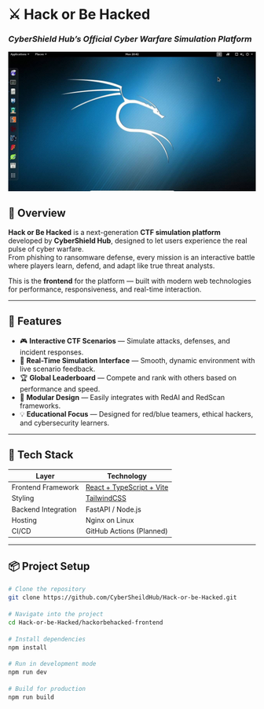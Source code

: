 # ⚔️ Hack or Be Hacked  
### *CyberShield Hub’s Official Cyber Warfare Simulation Platform*

![Hack or Be Hacked Banner](https://raw.githubusercontent.com/CyberSheildHub/Hack-or-be-Hacked/main/public/linux.png)

## 🧠 Overview  
**Hack or Be Hacked** is a next-generation **CTF simulation platform** developed by **CyberShield Hub**, designed to let users experience the real pulse of cyber warfare.  
From phishing to ransomware defense, every mission is an interactive battle where players learn, defend, and adapt like true threat analysts.

This is the **frontend** for the platform — built with modern web technologies for performance, responsiveness, and real-time interaction.

---

## 🚀 Features
- 🎮 **Interactive CTF Scenarios** — Simulate attacks, defenses, and incident responses.  
- 🧩 **Real-Time Simulation Interface** — Smooth, dynamic environment with live scenario feedback.  
- 🏆 **Global Leaderboard** — Compete and rank with others based on performance and speed.  
- 🧱 **Modular Design** — Easily integrates with RedAI and RedScan frameworks.  
- 💡 **Educational Focus** — Designed for red/blue teamers, ethical hackers, and cybersecurity learners.

---

## 🧰 Tech Stack
| Layer | Technology |
|-------|-------------|
| Frontend Framework | [React + TypeScript + Vite](https://vitejs.dev/) |
| Styling | [TailwindCSS](https://tailwindcss.com/) |
| Backend Integration | FastAPI / Node.js |
| Hosting | Nginx on Linux |
| CI/CD | GitHub Actions (Planned) |

---

## 📦 Project Setup

```bash
# Clone the repository
git clone https://github.com/CyberSheildHub/Hack-or-be-Hacked.git

# Navigate into the project
cd Hack-or-be-Hacked/hackorbehacked-frontend

# Install dependencies
npm install

# Run in development mode
npm run dev

# Build for production
npm run build

